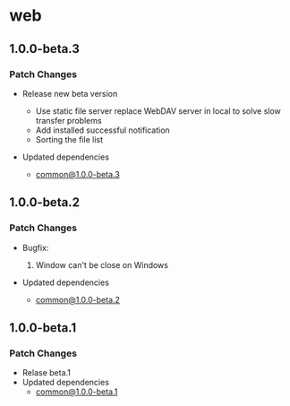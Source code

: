 # web

## 1.0.0-beta.3

### Patch Changes

- Release new beta version

  - Use static file server replace WebDAV server in local to solve slow transfer problems
  - Add installed successful notification
  - Sorting the file list

- Updated dependencies
  - common@1.0.0-beta.3

## 1.0.0-beta.2

### Patch Changes

- Bugfix:

  1. Window can't be close on Windows

- Updated dependencies
  - common@1.0.0-beta.2

## 1.0.0-beta.1

### Patch Changes

- Relase beta.1
- Updated dependencies
  - common@1.0.0-beta.1
